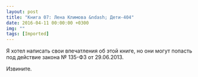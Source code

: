 ```yaml
---
layout: post
title: "Книга 07: Лена Климова &ndash; Дети-404"
date: 2016-04-11 00:00:00 +0300
img: ""
tags: [Imported]
---
```


Я хотел написать свои впечатления об этой книге, но они могут попасть под действие закона № 135-ФЗ от 29.06.2013\. 

Извините.